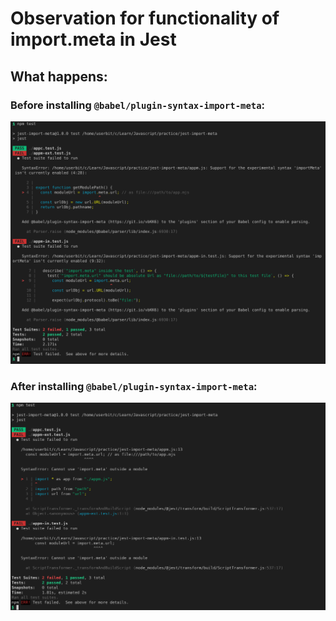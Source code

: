 # Observation for functionality of import.meta in Jest

## What happens:

### Before installing `@babel/plugin-syntax-import-meta`:

![](/imgs/fail-1.png)

### After installing `@babel/plugin-syntax-import-meta`:

![](/imgs/fail-2.png)
